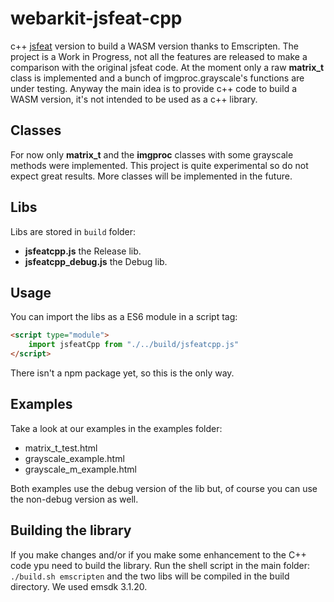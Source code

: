 # webarkit-jsfeat-cpp
c++ [jsfeat](https://github.com/inspirit/jsfeat) version to build a WASM version thanks to Emscripten.
The project is a Work in Progress, not all the features are released to make a comparison with the original jsfeat code. 
At the moment only a raw **matrix_t** class is implemented and a bunch of imgproc.grayscale's functions are under testing. Anyway the main idea is to provide c++ code to build a WASM version, it's not intended to be used as a c++ library.
## Classes
For now only **matrix_t** and the **imgproc** classes with some grayscale methods were implemented. This project is quite experimental so do not expect great results. More classes will be implemented in the future.

## Libs
Libs are stored in `build` folder: 
- **jsfeatcpp.js** the Release lib.
- **jsfeatcpp_debug.js** the Debug lib.
## Usage
You can import the libs as a ES6 module in a script tag:

```html
<script type="module">
    import jsfeatCpp from "./../build/jsfeatcpp.js"
</script>
```

There isn't a npm package yet, so this is the only way.

## Examples
Take a look at our examples in the examples folder:

- matrix_t_test.html
- grayscale_example.html
- grayscale_m_example.html

Both examples use the debug version of the lib but, of course you can use the non-debug version as well.

## Building the library
If you make changes and/or if you make some enhancement to the C++ code ypu need to build the library. Run the shell script in the main folder:
`./build.sh emscripten`
and the two libs will be compiled in the build directory.
We used emsdk 3.1.20.